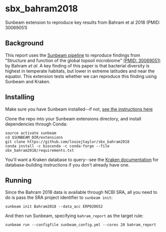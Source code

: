 # sbx_bahram2018
Sunbeam extension to reproduce key results from Bahram et al 2018 (PMID: 30069051)

## Background

This report uses the [Sunbeam pipeline](https://github.com/sunbeam-labs/sunbeam) to reproduce findings from "Structure and function of the global topsoil microbiome" [(PMID: 30069051)](https://www.ncbi.nlm.nih.gov/pubmed/30069051) by Bahram *et al*. A key finding of this paper is that bacterial diversity is highest in temperate habitats, but lower in extreme latitudes and near the equator. This extension tests whether we can reproduce this finding using Sunbeam and Kraken.

## Installing

Make sure you have Sunbeam installed--if not, [see the instructions here](https://sunbeam.readthedocs.io/en/latest/quickstart.html)

Clone the repo into your Sunbeam extensions directory, and install dependencies through Conda:

    source activate sunbeam
    cd $SUNBEAM_DIR/extensions
    git clone https://github.com/louiejtaylor/sbx_bahram2018
    conda install -c bioconda -c conda-forge --file sbx_bahram2018/requirements.txt

You'll want a Kraken database to query--see the [Kraken documentation](http://ccb.jhu.edu/software/kraken/MANUAL.html#kraken-databases) for database-building instructions if you don't already have one.

## Running

Since the Bahram 2018 data is available through NCBI SRA, all you need to do is pass the SRA project identifier to `sunbeam init`:

    sunbeam init Bahram2018 --data_acc ERP020652
    
And then run Sunbeam, specifying `bahram_report` as the target rule:

    sunbeam run --configfile sunbeam_config.yml --cores 20 bahram_report
    
